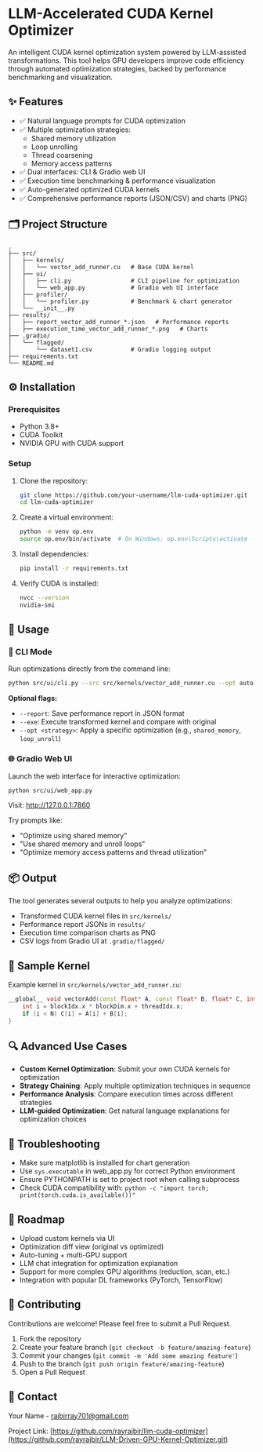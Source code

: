 # LLM-Accelerated CUDA Kernel Optimizer

An intelligent CUDA kernel optimization system powered by LLM-assisted transformations. This tool helps GPU developers improve code efficiency through automated optimization strategies, backed by performance benchmarking and visualization.

## ✨ Features

* ✅ Natural language prompts for CUDA optimization
* ✅ Multiple optimization strategies:
  * Shared memory utilization
  * Loop unrolling
  * Thread coarsening
  * Memory access patterns
* ✅ Dual interfaces: CLI & Gradio web UI
* ✅ Execution time benchmarking & performance visualization
* ✅ Auto-generated optimized CUDA kernels
* ✅ Comprehensive performance reports (JSON/CSV) and charts (PNG)

## 🗂️ Project Structure

```
.
├── src/
│   ├── kernels/
│   │   └── vector_add_runner.cu   # Base CUDA kernel
│   ├── ui/
│   │   ├── cli.py                 # CLI pipeline for optimization
│   │   └── web_app.py             # Gradio web UI interface
│   ├── profiler/
│   │   └── profiler.py            # Benchmark & chart generator
│   └── __init__.py
├── results/
│   ├── report_vector_add_runner_*.json   # Performance reports
│   ├── execution_time_vector_add_runner_*.png   # Charts
├── .gradio/
│   └── flagged/
│       └── dataset1.csv           # Gradio logging output
├── requirements.txt
└── README.md
```

## ⚙️ Installation

### Prerequisites

- Python 3.8+
- CUDA Toolkit
- NVIDIA GPU with CUDA support

### Setup

1. Clone the repository:
   ```bash
   git clone https://github.com/your-username/llm-cuda-optimizer.git
   cd llm-cuda-optimizer
   ```

2. Create a virtual environment:
   ```bash
   python -m venv op.env
   source op.env/bin/activate  # On Windows: op.env\Scripts\activate
   ```

3. Install dependencies:
   ```bash
   pip install -r requirements.txt
   ```

4. Verify CUDA is installed:
   ```bash
   nvcc --version
   nvidia-smi
   ```

## 🚀 Usage

### 🔧 CLI Mode

Run optimizations directly from the command line:

```bash
python src/ui/cli.py --src src/kernels/vector_add_runner.cu --opt auto --benchmark
```

**Optional flags:**
- `--report`: Save performance report in JSON format
- `--exe`: Execute transformed kernel and compare with original
- `--opt <strategy>`: Apply a specific optimization (e.g., `shared_memory`, `loop_unroll`)

### 🌐 Gradio Web UI

Launch the web interface for interactive optimization:

```bash
python src/ui/web_app.py
```

Visit: http://127.0.0.1:7860

Try prompts like:
- "Optimize using shared memory"
- "Use shared memory and unroll loops"
- "Optimize memory access patterns and thread utilization"

## 📦 Output

The tool generates several outputs to help you analyze optimizations:

- Transformed CUDA kernel files in `src/kernels/`
- Performance report JSONs in `results/`
- Execution time comparison charts as PNG
- CSV logs from Gradio UI at `.gradio/flagged/`

## 🧪 Sample Kernel

Example kernel in `src/kernels/vector_add_runner.cu`:

```cpp
__global__ void vectorAdd(const float* A, const float* B, float* C, int N) {
    int i = blockIdx.x * blockDim.x + threadIdx.x;
    if (i < N) C[i] = A[i] + B[i];
}
```

## 🔍 Advanced Use Cases

- **Custom Kernel Optimization**: Submit your own CUDA kernels for optimization
- **Strategy Chaining**: Apply multiple optimization techniques in sequence
- **Performance Analysis**: Compare execution times across different strategies
- **LLM-guided Optimization**: Get natural language explanations for optimization choices

## 🧠 Troubleshooting

- Make sure matplotlib is installed for chart generation
- Use `sys.executable` in web_app.py for correct Python environment
- Ensure PYTHONPATH is set to project root when calling subprocess
- Check CUDA compatibility with: `python -c "import torch; print(torch.cuda.is_available())"`

## 📌 Roadmap

- Upload custom kernels via UI
- Optimization diff view (original vs optimized)
- Auto-tuning + multi-GPU support
- LLM chat integration for optimization explanation
- Support for more complex GPU algorithms (reduction, scan, etc.)
- Integration with popular DL frameworks (PyTorch, TensorFlow)

## 🤝 Contributing

Contributions are welcome! Please feel free to submit a Pull Request.

1. Fork the repository
2. Create your feature branch (`git checkout -b feature/amazing-feature`)
3. Commit your changes (`git commit -m 'Add some amazing feature'`)
4. Push to the branch (`git push origin feature/amazing-feature`)
5. Open a Pull Request

## 📧 Contact

Your Name - rajbirray701@gmail.com

Project Link: [https://github.com/rayrajbir/llm-cuda-optimizer](https://github.com/rayrajbir/LLM-Driven-GPU-Kernel-Optimizer.git)
